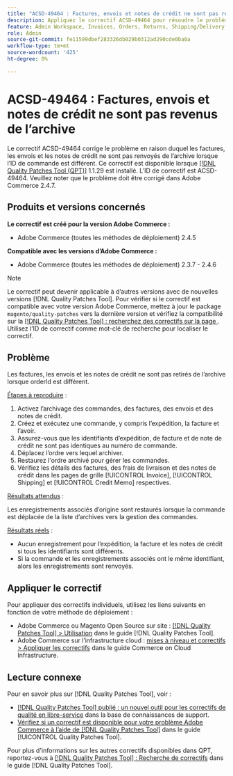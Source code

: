 ```yaml
---
title: "ACSD-49464 : Factures, envois et notes de crédit ne sont pas revenus de l'archive"
description: Appliquez le correctif ACSD-49464 pour résoudre le problème Adobe Commerce en raison duquel les factures, les envois et les notes de crédit ne sont pas déplacés de l’archive lorsque l’ID de commande est différent.
feature: Admin Workspace, Invoices, Orders, Returns, Shipping/Delivery
role: Admin
source-git-commit: fe11599dbef283326db029b0312ad290cde0ba0a
workflow-type: tm+mt
source-wordcount: '425'
ht-degree: 0%

---
```


# ACSD-49464 : Factures, envois et notes de crédit ne sont pas revenus de l’archive

Le correctif ACSD-49464 corrige le problème en raison duquel les factures, les envois et les notes de crédit ne sont pas renvoyés de l’archive lorsque l’ID de commande est différent. Ce correctif est disponible lorsque [[!DNL Quality Patches Tool (QPT)]](https://experienceleague.adobe.com/fr/docs/commerce-knowledge-base/kb/announcements/commerce-announcements/magento-quality-patches-released-new-tool-to-self-serve-quality-patches) 1.1.29 est installé. L’ID de correctif est ACSD-49464. Veuillez noter que le problème doit être corrigé dans Adobe Commerce 2.4.7.

## Produits et versions concernés

**Le correctif est créé pour la version Adobe Commerce :**

* Adobe Commerce (toutes les méthodes de déploiement) 2.4.5

**Compatible avec les versions d’Adobe Commerce :**

* Adobe Commerce (toutes les méthodes de déploiement) 2.3.7 - 2.4.6

>[!NOTE]
>
>Le correctif peut devenir applicable à d’autres versions avec de nouvelles versions [!DNL Quality Patches Tool]. Pour vérifier si le correctif est compatible avec votre version Adobe Commerce, mettez à jour le package `magento/quality-patches` vers la dernière version et vérifiez la compatibilité sur la [[!DNL Quality Patches Tool] : recherchez des correctifs sur la page ](https://experienceleague.adobe.com/tools/commerce-quality-patches/index.html?lang=fr). Utilisez l’ID de correctif comme mot-clé de recherche pour localiser le correctif.

## Problème

Les factures, les envois et les notes de crédit ne sont pas retirés de l’archive lorsque orderId est différent.

<u>Étapes à reproduire</u> :

1. Activez l’archivage des commandes, des factures, des envois et des notes de crédit.
1. Créez et exécutez une commande, y compris l’expédition, la facture et l’avoir.
1. Assurez-vous que les identifiants d’expédition, de facture et de note de crédit ne sont pas identiques au numéro de commande.
1. Déplacez l’ordre vers lequel archiver.
1. Restaurez l&#39;ordre archivé pour gérer les commandes.
1. Vérifiez les détails des factures, des frais de livraison et des notes de crédit dans les pages de grille [!UICONTROL Invoice], [!UICONTROL Shipping] et [!UICONTROL Credit Memo] respectives.

<u>Résultats attendus</u> :

Les enregistrements associés d’origine sont restaurés lorsque la commande est déplacée de la liste d’archives vers la gestion des commandes.

<u>Résultats réels</u> :

* Aucun enregistrement pour l’expédition, la facture et les notes de crédit si tous les identifiants sont différents.
* Si la commande et les enregistrements associés ont le même identifiant, alors les enregistrements sont renvoyés.

## Appliquer le correctif

Pour appliquer des correctifs individuels, utilisez les liens suivants en fonction de votre méthode de déploiement :

* Adobe Commerce ou Magento Open Source sur site : [[!DNL Quality Patches Tool] > Utilisation](/help/tools/quality-patches-tool/usage.md) dans le guide [!DNL Quality Patches Tool].
* Adobe Commerce sur l’infrastructure cloud : [mises à niveau et correctifs > Appliquer les correctifs](https://experienceleague.adobe.com/docs/commerce-cloud-service/user-guide/develop/upgrade/apply-patches.html?lang=fr) dans le guide Commerce on Cloud Infrastructure.

## Lecture connexe

Pour en savoir plus sur [!DNL Quality Patches Tool], voir :

* [[!DNL Quality Patches Tool] publié : un nouvel outil pour les correctifs de qualité en libre-service](https://experienceleague.adobe.com/fr/docs/commerce-knowledge-base/kb/announcements/commerce-announcements/magento-quality-patches-released-new-tool-to-self-serve-quality-patches) dans la base de connaissances de support.
* [Vérifiez si un correctif est disponible pour votre problème Adobe Commerce à l’aide de  [!DNL Quality Patches Tool]](/help/tools/quality-patches-tool/patches-available-in-qpt/check-patch-for-magento-issue-with-magento-quality-patches.md) dans le guide [!UICONTROL Quality Patches Tool].


Pour plus d&#39;informations sur les autres correctifs disponibles dans QPT, reportez-vous à [[!DNL Quality Patches Tool] : Recherche de correctifs](https://experienceleague.adobe.com/tools/commerce-quality-patches/index.html?lang=fr) dans le guide [!DNL Quality Patches Tool].

